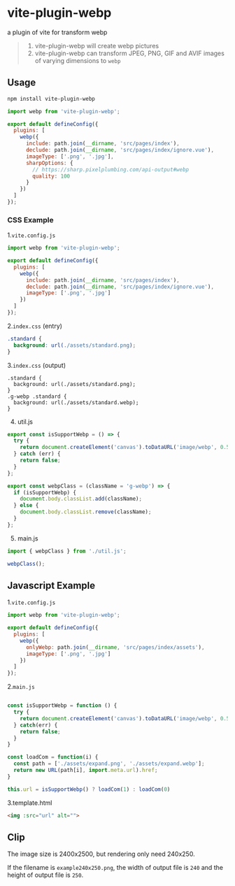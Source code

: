 # vite-plugin-webp  

a plugin of vite for transform webp  

> 1. vite-plugin-webp will create webp pictures
> 2. vite-plugin-webp can transform JPEG, PNG, GIF and AVIF images of varying dimensions to `webp`

## Usage

```bash
npm install vite-plugin-webp
```

```javascript
import webp from 'vite-plugin-webp';

export default defineConfig({
  plugins: [
    webp({
      include: path.join(__dirname, 'src/pages/index'),
      declude: path.join(__dirname, 'src/pages/index/ignore.vue'),
      imageType: ['.png', '.jpg'],
      sharpOptions: {
        // https://sharp.pixelplumbing.com/api-output#webp
        quality: 100
      } 
    })
  ]
});
```
### CSS Example

1.`vite.config.js`  
```javascript
import webp from 'vite-plugin-webp';

export default defineConfig({
  plugins: [
    webp({
      include: path.join(__dirname, 'src/pages/index'),
      declude: path.join(__dirname, 'src/pages/index/ignore.vue'),
      imageType: ['.png', '.jpg']
    })
  ]
});
```
2.`index.css` (entry)
```css
.standard {
  background: url(./assets/standard.png);
}
```
3.`index.css` (output)
```output
.standard {
  background: url(./assets/standard.png);
}
.g-webp .standard {
  background: url(./assets/standard.webp);
}
```
4. util.js
```javascript
export const isSupportWebp = () => {
  try {
    return document.createElement('canvas').toDataURL('image/webp', 0.5).indexOf('data:image/webp') === 0;
  } catch (err) {
    return false;
  }
};

export const webpClass = (className = 'g-webp') => {
  if (isSupportWebp) {
    document.body.classList.add(className);
  } else {
    document.body.classList.remove(className);
  }
};
```
5. main.js
```javascript
import { webpClass } from './util.js';

webpClass();
```

## Javascript Example
1.`vite.config.js`
```javascript
import webp from 'vite-plugin-webp';

export default defineConfig({
  plugins: [
    webp({
      onlyWebp: path.join(__dirname, 'src/pages/index/assets'),
      imageType: ['.png', '.jpg']
    })
  ]
});
```
2.`main.js`
```javascript

const isSupportWebp = function () {
  try {
    return document.createElement('canvas').toDataURL('image/webp', 0.5).indexOf('data:image/webp') === 0;
  } catch(err) {
    return false;
  }
}

const loadCom = function(i) {
  const path = ['./assets/expand.png', './assets/expand.webp'];
  return new URL(path[i], import.meta.url).href;
}

this.url = isSupportWebp() ? loadCom(1) : loadCom(0)
```
3.template.html
```html
<img :src="url" alt="">
```

## Clip 

The image size is 2400x2500, but rendering only need 240x250. 

If the filename is `example240x250.png`, the width of output file is `240` and the height of output file is `250`. 

